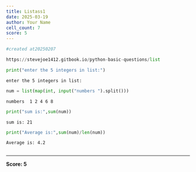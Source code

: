 ```yaml
---
title: Listass1
date: 2025-03-19
author: Your Name
cell_count: 7
score: 5
---
```


```python
#created at20250207
```


```python
https://stevejoe1412.gitbook.io/python-basic-questions/list
```


```python
print("enter the 5 integers in list:")
```

    enter the 5 integers in list:



```python
num = list(map(int, input("numbers ").split()))
```

    numbers  1 2 4 6 8



```python
print("sum is:",sum(num))
```

    sum is: 21



```python
print("Average is:",sum(num)/len(num))
```

    Average is: 4.2



```python

```


---
**Score: 5**